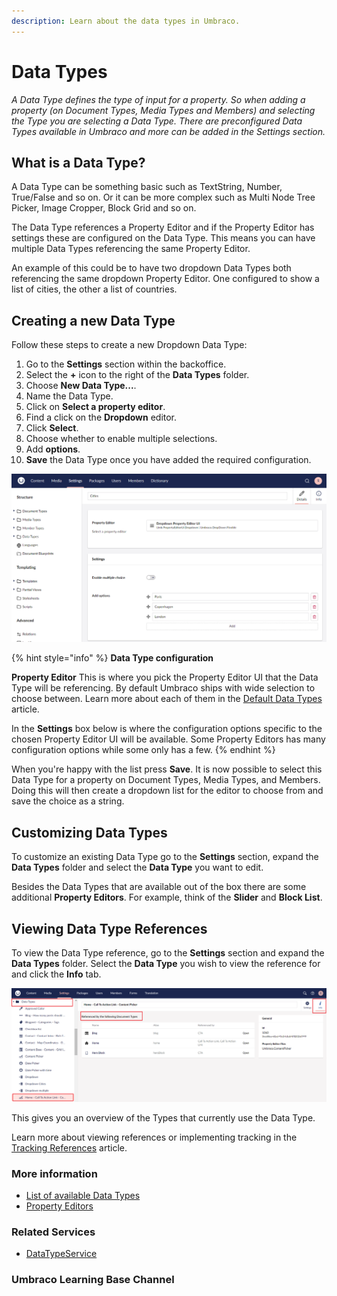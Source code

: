 ```yaml
---
description: Learn about the data types in Umbraco.
---
```


# Data Types

_A Data Type defines the type of input for a property. So when adding a property (on Document Types, Media Types and Members) and selecting the Type you are selecting a Data Type. There are preconfigured Data Types available in Umbraco and more can be added in the Settings section._

## What is a Data Type?

A Data Type can be something basic such as TextString, Number, True/False and so on. Or it can be more complex such as Multi Node Tree Picker, Image Cropper, Block Grid and so on.

The Data Type references a Property Editor and if the Property Editor has settings these are configured on the Data Type. This means you can have multiple Data Types referencing the same Property Editor.

An example of this could be to have two dropdown Data Types both referencing the same dropdown Property Editor. One configured to show a list of cities, the other a list of countries.

## Creating a new Data Type

Follow these steps to create a new Dropdown Data Type:

1. Go to the **Settings** section within the backoffice.
2. Select the **+** icon to the right of the **Data Types** folder.
3. Choose **New Data Type...**.
4. Name the Data Type.
5. Click on **Select a property editor**.
6. Find a click on the **Dropdown** editor.
7. Click **Select**.
8. Choose whether to enable multiple selections.
9. Add **options**.
10. **Save** the Data Type once you have added the required configuration.

![Dropdown List](images/dropdown-data-type-sample.png)

{% hint style="info" %}
**Data Type configuration**

**Property Editor** This is where you pick the Property Editor UI that the Data Type will be referencing. By default Umbraco ships with wide selection to choose between. Learn more about each of them in the [Default Data Types](./default-data-types.md) article.

In the **Settings** box below is where the configuration options specific to the chosen Property Editor UI will be available. Some Property Editors has many configuration options while some only has a few.
{% endhint %}

When you're happy with the list press **Save**. It is now possible to select this Data Type for a property on Document Types, Media Types, and Members. Doing this will then create a dropdown list for the editor to choose from and save the choice as a string.

## Customizing Data Types

To customize an existing Data Type go to the **Settings** section, expand the **Data Types** folder and select the **Data Type** you want to edit.

Besides the Data Types that are available out of the box there are some additional **Property Editors**. For example, think of the **Slider** and **Block List**.

## Viewing Data Type References

To view the Data Type reference, go to the **Settings** section and expand the **Data Types** folder. Select the **Data Type** you wish to view the reference for and click the **Info** tab.

![Content Picker References](../../../../../10/umbraco-cms/fundamentals/data/data-types/images/viewing-data-type-reference.png)

This gives you an overview of the Types that currently use the Data Type.

Learn more about viewing references or implementing tracking in the [Tracking References](../../../extending/property-editors/tracking.md) article.

### More information

* [List of available Data Types](default-data-types.md)
* [Property Editors](../../backoffice/property-editors/)

### Related Services

* [DataTypeService](https://apidocs.umbraco.com/v14/csharp/api/Umbraco.Cms.Core.Services.IDataTypeService.html)

### Umbraco Learning Base Channel
